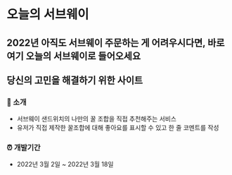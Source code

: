 # 오늘의 서브웨이
## 2022년 아직도 서브웨이 주문하는 게 어려우시다면, 바로 여기 오늘의 서브웨이로 들어오세요<br><br>당신의 고민을 해결하기 위한 사이트


### 🥪 소개
+ 서브웨이 샌드위치의 나만의 꿀 조합을 직접 추천해주는 서비스
+ 유저가 직접 제작한 꿀조합에 대해 좋아요를 표시할 수 있고 한 줄 코멘트를 작성


### ⏰ 개발기간
+ 2022년 3월 2일 ~ 2022년 3월 18일
